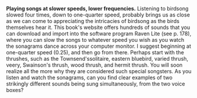 **Playing songs at slower speeds, lower frequencies.** Listening to birdsong slowed four times, down to one-quarter speed, probably brings us as close as we can come to appreciating the intricacies of birdsong as the birds themselves hear it. This book's website offers hundreds of sounds that you can download and import into the software program Raven Lite (see p. 178), where you can slow the songs to whatever speed you wish as you watch the sonagrams dance across your computer monitor. I suggest beginning at one-quarter speed (0.25), and then go from there. Perhaps start with the thrushes, such as the Townsend'ssolitaire, eastern bluebird, varied thrush, veery, Swainson's thrush, wood thrush, and hermit thrush. You will soon realize all the more why they are considered such special songsters. As you listen and watch the sonagrams, can you find clear examples of two strikingly different sounds being sung simultaneously, from the two voice boxes?
